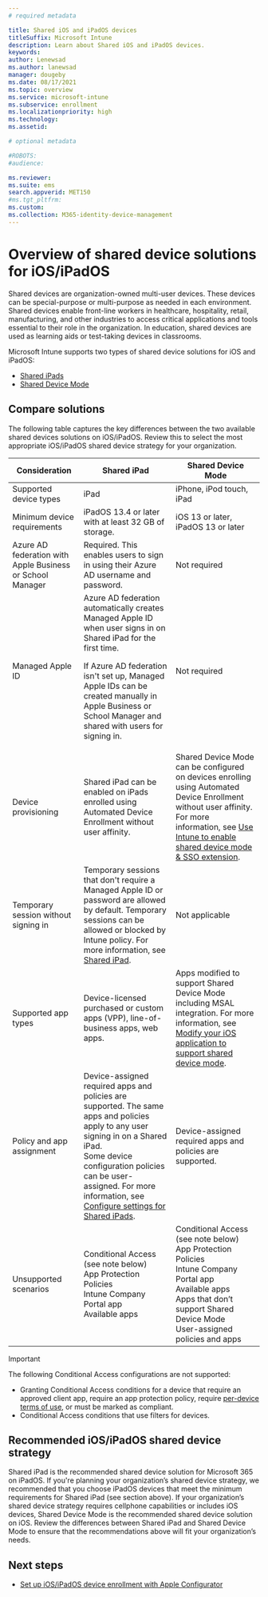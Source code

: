 ```yaml
---
# required metadata

title: Shared iOS and iPadOS devices
titleSuffix: Microsoft Intune
description: Learn about Shared iOS and iPadOS devices.
keywords:
author: Lenewsad
ms.author: lanewsad
manager: dougeby
ms.date: 08/17/2021
ms.topic: overview
ms.service: microsoft-intune
ms.subservice: enrollment
ms.localizationpriority: high
ms.technology:
ms.assetid: 

# optional metadata

#ROBOTS:
#audience:

ms.reviewer: 
ms.suite: ems
search.appverid: MET150
#ms.tgt_pltfrm:
ms.custom: 
ms.collection: M365-identity-device-management
---
```


# Overview of shared device solutions for iOS/iPadOS

Shared devices are organization-owned multi-user devices. These devices can be special-purpose or multi-purpose as needed in each environment. Shared devices enable front-line workers in healthcare, hospitality, retail, manufacturing, and other industries to access critical applications and tools essential to their role in the organization. In education, shared devices are used as learning aids or test-taking devices in classrooms.  

Microsoft Intune supports two types of shared device solutions for iOS and iPadOS: 
- [Shared iPads](../enrollment/device-enrollment-shared-ipad.md)
- [Shared Device Mode](/azure/active-directory/develop/msal-ios-shared-devices)

## Compare solutions   

The following table captures the key differences between the two available shared devices solutions on iOS/iPadOS. Review this to select the most appropriate iOS/iPadOS shared device strategy for your organization.  

| Consideration | Shared iPad | Shared Device Mode |
|-|-|-|
| Supported   device types | iPad | iPhone, iPod touch, iPad |
| Minimum   device requirements | iPadOS 13.4 or later with at   least 32 GB of storage. | iOS 13 or later, iPadOS 13 or   later |
| Azure AD   federation with Apple Business or School Manager | Required. This enables users to   sign in using their Azure AD username and password. | Not required |
| Managed Apple ID | Azure AD federation automatically creates Managed Apple ID when user signs in on Shared iPad for the first time.<p>If Azure AD federation isn't set up, Managed Apple IDs can be created manually in Apple Business or School Manager and shared with users for signing in. | Not required   |
| Device   provisioning | Shared iPad can be enabled on   iPads enrolled using Automated Device Enrollment without user affinity. | Shared   Device Mode can be configured on devices enrolling using Automated Device   Enrollment without user affinity. For more information, see [Use Intune to enable shared device mode & SSO extension](/azure/active-directory/develop/msal-ios-shared-devices#use-intune-to-enable-shared-device-mode--sso-extension). |
| Temporary   session without signing in | Temporary   sessions that don't require a Managed Apple ID or password are allowed by   default.  Temporary sessions can be allowed or blocked by Intune policy. For more information, see [Shared iPad](../configuration/device-restrictions-ios.md#shared-ipad). | Not applicable |
| Supported   app types | Device-licensed purchased or   custom apps (VPP), line-of-business apps, web apps. | Apps modified to support Shared Device Mode including MSAL integration. For more information, see [Modify your iOS application to support shared device mode](/azure/active-directory/develop/msal-ios-shared-devices#modify-your-ios-application-to-support-shared-device-mode). |
| Policy and app assignment | Device-assigned required apps   and policies are supported. The same apps and policies apply to any user   signing in on a Shared iPad.<br>Some device configuration policies can be user-assigned. For more information, see [Configure settings for Shared iPads](../enrollment/device-enrollment-shared-ipad.md#configure-settings-for-shared-ipads). | Device-assigned required apps   and policies are supported. |
| Unsupported scenarios | Conditional Access (see note below)<br>App Protection Policies<br>Intune Company Portal app<br>Available apps | Conditional Access (see note below)<br>App Protection Policies<br>Intune Company Portal app<br>Available apps<br>Apps that don’t support Shared Device Mode<br>User-assigned policies and apps |

> [!IMPORTANT]
> The following Conditional Access configurations are not supported:<ul><li>Granting Conditional Access conditions for a device that require an approved client app, require an app protection policy, require [per-device terms of use](/azure/active-directory/conditional-access/terms-of-use#per-device-terms-of-use), or must be marked as compliant.</li><li>Conditional Access conditions that use filters for devices.</li></ul>

## Recommended iOS/iPadOS shared device strategy

Shared iPad is the recommended shared device solution for Microsoft 365 on iPadOS. If you're planning your organization’s shared device strategy, we recommended that you choose iPadOS devices that meet the minimum requirements for Shared iPad (see section above). 
If your organization’s shared device strategy requires cellphone capabilities or includes iOS devices, Shared Device Mode is the recommended shared device solution on iOS. 
Review the differences between Shared iPad and Shared Device Mode to ensure that the recommendations above will fit your organization’s needs.

## Next steps

- [Set up iOS/iPadOS device enrollment with Apple Configurator](../enrollment/apple-configurator-enroll-ios.md)